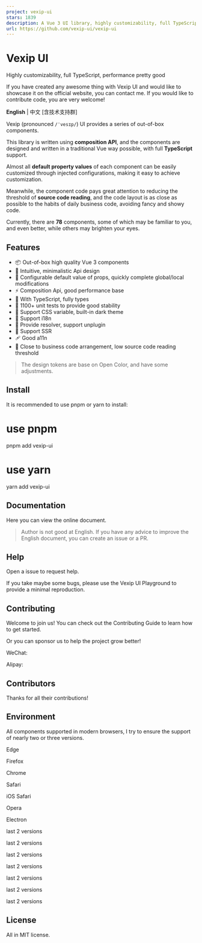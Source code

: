 ```yaml
---
project: vexip-ui
stars: 1839
description: A Vue 3 UI library, highly customizability, full TypeScript, performance pretty good.
url: https://github.com/vexip-ui/vexip-ui
---
```


Vexip UI
========

Highly customizability, full TypeScript, performance pretty good

If you have created any awesome thing with Vexip UI and would like to showcase it on the official website, you can contact me. If you would like to contribute code, you are very welcome!

**English** | 中文 \[含技术支持群\]

Vexip (pronounced `/ˈvesɪp/`) UI provides a series of out-of-box components.

This library is written using **composition API**, and the components are designed and written in a traditional Vue way possible, with full **TypeScript** support.

Almost all **default property values** of each component can be easily customized through injected configurations, making it easy to achieve customization.

Meanwhile, the component code pays great attention to reducing the threshold of **source code reading**, and the code layout is as close as possible to the habits of daily business code, avoiding fancy and showy code.

Currently, there are **78** components, some of which may be familiar to you, and even better, while others may brighten your eyes.

Features
--------

-   📦 Out-of-box high quality Vue 3 components
-   📐 Intuitive, minimalistic Api design
-   🔧 Configurable default value of props, quickly complete global/local modifications
-   ⚡ Composition Api, good performance base
-   🔨 With TypeScript, fully types
-   💪 1100+ unit tests to provide good stability
-   🎨 Support CSS variable, built-in dark theme
-   🚩 Support i18n
-   🛫 Provide resolver, support unplugin
-   🚤 Support SSR
-   🩹 Good a11n
-   👀 Close to business code arrangement, low source code reading threshold

> The design tokens are base on Open Color, and have some adjustments.

Install
-------

It is recommended to use pnpm or yarn to install:

# use pnpm
pnpm add vexip-ui

# use yarn
yarn add vexip-ui

Documentation
-------------

Here you can view the online document.

> Author is not good at English. If you have any advice to improve the English document, you can create an issue or a PR.

Help
----

Open a issue to request help.

If you take maybe some bugs, please use the Vexip UI Playground to provide a minimal reproduction.

Contributing
------------

Welcome to join us! You can check out the Contributing Guide to learn how to get started.

Or you can sponsor us to help the project grow better!

WeChat:

Alipay:

Contributors
------------

Thanks for all their contributions!

Environment
-----------

All components supported in modern browsers, I try to ensure the support of nearly two or three versions.

  
Edge

  
Firefox

  
Chrome

  
Safari

  
iOS Safari

  
Opera

  
Electron

last 2 versions

last 2 versions

last 2 versions

last 2 versions

last 2 versions

last 2 versions

last 2 versions

License
-------

All in MIT license.
